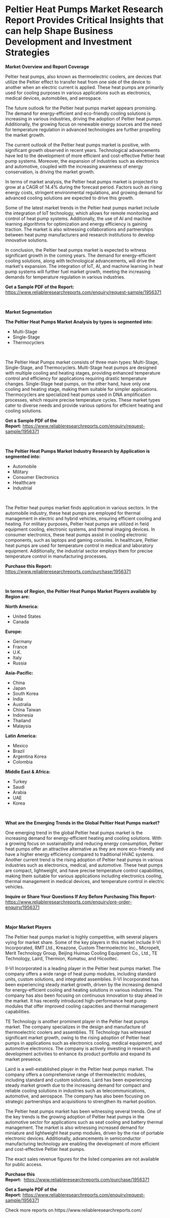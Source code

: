<p><h1>Peltier Heat Pumps Market Research Report Provides Critical Insights that can help Shape Business Development and Investment Strategies</h1></p><p><strong>Market Overview and Report Coverage</strong></p>
<p><p>Peltier heat pumps, also known as thermoelectric coolers, are devices that utilize the Peltier effect to transfer heat from one side of the device to another when an electric current is applied. These heat pumps are primarily used for cooling purposes in various applications such as electronics, medical devices, automobiles, and aerospace.</p><p>The future outlook for the Peltier heat pumps market appears promising. The demand for energy-efficient and eco-friendly cooling solutions is increasing in various industries, driving the adoption of Peltier heat pumps. Additionally, the growing focus on renewable energy sources and the need for temperature regulation in advanced technologies are further propelling the market growth.</p><p>The current outlook of the Peltier heat pumps market is positive, with significant growth observed in recent years. Technological advancements have led to the development of more efficient and cost-effective Peltier heat pump systems. Moreover, the expansion of industries such as electronics and automotive, coupled with the increasing awareness of energy conservation, is driving the market growth.</p><p>In terms of market analysis, the Peltier heat pumps market is projected to grow at a CAGR of 14.4% during the forecast period. Factors such as rising energy costs, stringent environmental regulations, and growing demand for advanced cooling solutions are expected to drive this growth.</p><p>Some of the latest market trends in the Peltier heat pumps market include the integration of IoT technology, which allows for remote monitoring and control of heat pump systems. Additionally, the use of AI and machine learning algorithms for optimization and energy efficiency is gaining traction. The market is also witnessing collaborations and partnerships between heat pump manufacturers and research institutions to develop innovative solutions.</p><p>In conclusion, the Peltier heat pumps market is expected to witness significant growth in the coming years. The demand for energy-efficient cooling solutions, along with technological advancements, will drive the market's expansion. The integration of IoT, AI, and machine learning in heat pump systems will further fuel market growth, meeting the increasing demands for temperature regulation in various industries.</p></p>
<p><strong>Get a Sample PDF of the Report:</strong> <a href="https://www.reliableresearchreports.com/enquiry/request-sample/1956371">https://www.reliableresearchreports.com/enquiry/request-sample/1956371</a></p>
<p>&nbsp;</p>
<p><strong>Market Segmentation</strong></p>
<p><strong>The Peltier Heat Pumps Market Analysis by types is segmented into:</strong></p>
<p><ul><li>Multi-Stage</li><li>Single-Stage</li><li>Thermocyclers</li></ul></p>
<p>&nbsp;</p>
<p><p>The Peltier Heat Pumps market consists of three main types: Multi-Stage, Single-Stage, and Thermocyclers. Multi-Stage heat pumps are designed with multiple cooling and heating stages, providing enhanced temperature control and efficiency for applications requiring drastic temperature changes. Single-Stage heat pumps, on the other hand, have only one cooling and heating stage, making them suitable for simpler applications. Thermocyclers are specialized heat pumps used in DNA amplification processes, which require precise temperature cycles. These market types cater to diverse needs and provide various options for efficient heating and cooling solutions.</p></p>
<p><strong>Get a Sample PDF of the Report:</strong>&nbsp;<a href="https://www.reliableresearchreports.com/enquiry/request-sample/1956371">https://www.reliableresearchreports.com/enquiry/request-sample/1956371</a></p>
<p>&nbsp;</p>
<p><strong>The Peltier Heat Pumps Market Industry Research by Application is segmented into:</strong></p>
<p><ul><li>Automobile</li><li>Military</li><li>Consumer Electronics</li><li>Healthcare</li><li>Industrial</li></ul></p>
<p>&nbsp;</p>
<p><p>The Peltier heat pumps market finds application in various sectors. In the automobile industry, these heat pumps are employed for thermal management in electric and hybrid vehicles, ensuring efficient cooling and heating. For military purposes, Peltier heat pumps are utilized in field equipment cooling, electronic systems, and thermal imaging devices. In consumer electronics, these heat pumps assist in cooling electronic components, such as laptops and gaming consoles. In healthcare, Peltier heat pumps are used for temperature control in medical and laboratory equipment. Additionally, the industrial sector employs them for precise temperature control in manufacturing processes.</p></p>
<p><strong>Purchase this Report:</strong>&nbsp; <a href="https://www.reliableresearchreports.com/purchase/1956371">https://www.reliableresearchreports.com/purchase/1956371</a></p>
<p>&nbsp;</p>
<p><strong>In terms of Region, the Peltier Heat Pumps Market Players available by Region are:</strong></p>
<p>
    <p> <strong> North America: </strong>
        <ul>
            <li>United States</li>
            <li>Canada</li>
        </ul>
        </p> 
    <p> <strong> Europe: </strong>
        <ul>
            <li>Germany</li>
            <li>France</li>
            <li>U.K.</li>
            <li>Italy</li>
            <li>Russia</li>
        </ul>
        </p> 
    <p> <strong> Asia-Pacific: </strong>
        <ul>
            <li>China</li>
            <li>Japan</li>
            <li>South Korea</li>
            <li>India</li>
            <li>Australia</li>
            <li>China Taiwan</li>
            <li>Indonesia</li>
            <li>Thailand</li>
            <li>Malaysia</li>
        </ul>
        </p> 
    <p> <strong> Latin America: </strong>
        <ul>
            <li>Mexico</li>
            <li>Brazil</li>
            <li>Argentina Korea</li>
            <li>Colombia</li>
        </ul>
        </p> 
    <p> <strong> Middle East & Africa: </strong>
        <ul>
            <li>Turkey</li>
            <li>Saudi</li>
            <li>Arabia</li>
            <li>UAE</li>
            <li>Korea</li>
        </ul>
    </p>
    </p>
<p>&nbsp;</p>
<p><strong>What are the Emerging Trends in the Global Peltier Heat Pumps market?</strong></p>
<p><p>One emerging trend in the global Peltier heat pumps market is the increasing demand for energy-efficient heating and cooling solutions. With a growing focus on sustainability and reducing energy consumption, Peltier heat pumps offer an attractive alternative as they are more eco-friendly and have a higher energy efficiency compared to traditional HVAC systems. Another current trend is the rising adoption of Peltier heat pumps in various industries such as electronics, medical, and automotive. These heat pumps are compact, lightweight, and have precise temperature control capabilities, making them suitable for various applications including electronics cooling, thermal management in medical devices, and temperature control in electric vehicles.</p></p>
<p><strong>Inquire or Share Your Questions If Any Before Purchasing This Report</strong>- <a href="https://www.reliableresearchreports.com/enquiry/pre-order-enquiry/1956371">https://www.reliableresearchreports.com/enquiry/pre-order-enquiry/1956371</a></p>
<p>&nbsp;</p>
<p><strong>Major Market Players</strong></p>
<p><p>The Peltier heat pumps market is highly competitive, with several players vying for market share. Some of the key players in this market include II-VI Incorporated, RMT Ltd., Kreazone, Custom Thermoelectric Inc., Micropelt, Merit Technology Group, Beijing Huimao Cooling Equipment Co., Ltd., TE Technology, Laird, Thermion, Komatsu, and Hicooltec.</p><p>II-VI Incorporated is a leading player in the Peltier heat pumps market. The company offers a wide range of heat pump modules, including standard units, custom solutions, and integrated assemblies. II-VI Incorporated has been experiencing steady market growth, driven by the increasing demand for energy-efficient cooling and heating solutions in various industries. The company has also been focusing on continuous innovation to stay ahead in the market. It has recently introduced high-performance heat pump modules that offer improved cooling capacities and thermal management capabilities.</p><p>TE Technology is another prominent player in the Peltier heat pumps market. The company specializes in the design and manufacture of thermoelectric coolers and assemblies. TE Technology has witnessed significant market growth, owing to the rising adoption of Peltier heat pumps in applications such as electronics cooling, medical equipment, and automotive electronics. The company is actively investing in research and development activities to enhance its product portfolio and expand its market presence.</p><p>Laird is a well-established player in the Peltier heat pumps market. The company offers a comprehensive range of thermoelectric modules, including standard and custom solutions. Laird has been experiencing steady market growth due to the increasing demand for compact and reliable cooling solutions in industries such as telecommunications, automotive, and aerospace. The company has also been focusing on strategic partnerships and acquisitions to strengthen its market position.</p><p>The Peltier heat pumps market has been witnessing several trends. One of the key trends is the growing adoption of Peltier heat pumps in the automotive sector for applications such as seat cooling and battery thermal management. The market is also witnessing increased demand for miniature and lightweight heat pump modules, driven by the rise of portable electronic devices. Additionally, advancements in semiconductor manufacturing technology are enabling the development of more efficient and cost-effective Peltier heat pumps.</p><p>The exact sales revenue figures for the listed companies are not available for public access.</p></p>
<p><strong>Purchase this Report:</strong>&nbsp;&nbsp;<a href="https://www.reliableresearchreports.com/purchase/1956371">https://www.reliableresearchreports.com/purchase/1956371</a></p>
<p></p>
<p><strong>Get a Sample PDF of the Report:</strong>&nbsp;<a href="https://www.reliableresearchreports.com/enquiry/request-sample/1956371">https://www.reliableresearchreports.com/enquiry/request-sample/1956371</a></p>
<p>Check more reports on https://www.reliableresearchreports.com/</p>
